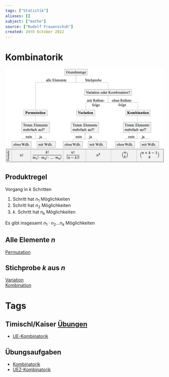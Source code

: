 ```yaml
---
tags: ["Statistik"]
aliases: []
subject: ["mathe"]
source: ["Rudolf Frauenschuh"]
created: 24th October 2022
---
```


# Kombinatorik

![700](../assets/Kombinatorik-formeln.PNG)

## Produktregel

Vorgang in $k$ Schritten
1. Schritt hat $n_{1}$ Möglichkeiten
2. Schritt hat $n_{2}$ Möglichkeiten
3. $k$. Schritt hat $n_{k}$ Möglichkeiten

Es gibt insgesamt $n_{1}\cdot n_{2}\dots n_{k}$ Möglichkeiten

## Alle Elemente $n$

[Permutation](Permutation.md)

## Stichprobe $k$ aus $n$ 

[Variation](Variation.md)  
[Kombination](Kombination.md)

# Tags

## Timischl/Kaiser [Übungen](https://a.digi4school.at/ebook/5011/?page=164)

- [UE-Kombinatorik](../assets/UE-Kombinatorik.pdf)

## Übungsaufgaben

- [Kombinatorik](../assets/Kombinatorik.pdf)
- [UEZ-Kombinatorik](../assets/UEZ-Kombinatorik.pdf) 